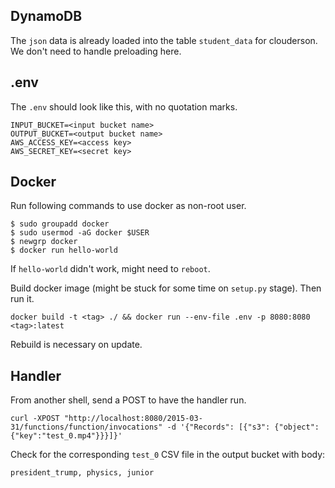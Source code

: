 ## DynamoDB

The `json` data is already loaded into the table `student_data` for clouderson. We don't need to handle preloading here.

## .env

The `.env` should look like this, with no quotation marks.

```
INPUT_BUCKET=<input bucket name>
OUTPUT_BUCKET=<output bucket name>
AWS_ACCESS_KEY=<access key>
AWS_SECRET_KEY=<secret key>
```

## Docker

Run following commands to use docker as non-root user.

```
$ sudo groupadd docker
$ sudo usermod -aG docker $USER
$ newgrp docker
$ docker run hello-world
```

If `hello-world` didn't work, might need to `reboot`.

Build docker image (might be stuck for some time on `setup.py` stage). Then run it.

```docker build -t <tag> ./ && docker run --env-file .env -p 8080:8080 <tag>:latest```

Rebuild is necessary on update.

## Handler

From another shell, send a POST to have the handler run.

```curl -XPOST "http://localhost:8080/2015-03-31/functions/function/invocations" -d '{"Records": [{"s3": {"object": {"key":"test_0.mp4"}}}]}'```

Check for the corresponding `test_0` CSV file in the output bucket with body:

`president_trump, physics, junior`
